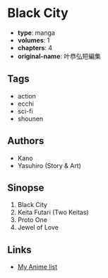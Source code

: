 # Black City

-   **type**: manga
-   **volumes**: 1
-   **chapters**: 4
-   **original-name**: 叶恭弘短編集

## Tags

-   action
-   ecchi
-   sci-fi
-   shounen

## Authors

-   Kano
-   Yasuhiro (Story & Art)

## Sinopse

1. Black City
2. Keita Futari (Two Keitas)
3. Proto One
4. Jewel of Love

## Links

-   [My Anime list](https://myanimelist.net/manga/8737/Black_City)
